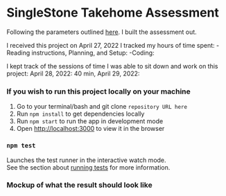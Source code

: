 # SingleStone Takehome Assessment

Following the parameters outlined [here](https://docs.google.com/document/d/16bA8004xNlYDFANvsMu0w_OW800ar_S6/edit?usp=sharing&ouid=115468126646789142343&rtpof=true&sd=true). I built the assessment out.

I received this project on April 27, 2022
I tracked my hours of time spent:
 -Reading instructions, Planning, and Setup: 
 -Coding:

I kept track of the sessions of time I was able to sit down and work on this project:
April 28, 2022: 40 min,
April 29, 2022:
### If you wish to run this project locally on your machine

 1. Go to your terminal/bash and git clone ``repository URL here``
 2. Run `npm install` to get dependencies locally
 3. Run `npm start` to run the app in development mode
 4. Open [http://localhost:3000](http://localhost:3000) to view it in the browser

### `npm test`

Launches the test runner in the interactive watch mode.\
See the section about [running tests](https://facebook.github.io/create-react-app/docs/running-tests) for more information.

### Mockup of what the result should look like
